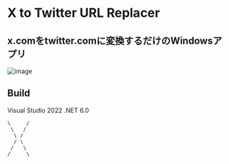 # X to Twitter URL Replacer

## x.comをtwitter.comに変換するだけのWindowsアプリ

![image](https://github.com/dekotan24/X2TwitterUrlReplacer/assets/27037519/6e7eb8c4-4a99-43f9-858e-d2a93e6c1aed)

## Build

Visual Studio 2022
.NET 6.0

    \     /
     \   /
      \ /
      / \
     /   \
    /     \
